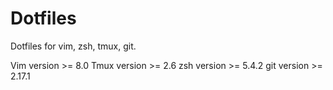 # Dotfiles

Dotfiles for vim, zsh, tmux, git.

Vim version >= 8.0
Tmux version >= 2.6
zsh version >= 5.4.2
git version >= 2.17.1

